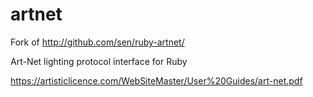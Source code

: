 artnet
===========

Fork of http://github.com/sen/ruby-artnet/

Art-Net lighting protocol interface for Ruby

https://artisticlicence.com/WebSiteMaster/User%20Guides/art-net.pdf
